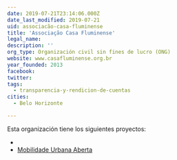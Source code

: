 ```yaml
---
date: 2019-07-21T23:14:06.000Z
date_last_modified: 2019-07-21
uid: associacão-casa-fluminense
title: 'Associação Casa Fluminense'
legal_name: 
description: ''
org_type: Organización civil sin fines de lucro (ONG)
website: www.casafluminense.org.br
year_founded: 2013
facebook: 
twitter: 
tags:
  - transparencia-y-rendicion-de-cuentas
cities: 
  - Belo Horizonte

---
```


Esta organización tiene los siguientes proyectos:

- [](/proyectos/mobilidade-urbana-aberta)
- [Mobilidade Urbana Aberta](/proyectos/mobilidade-urbana-aberta)
